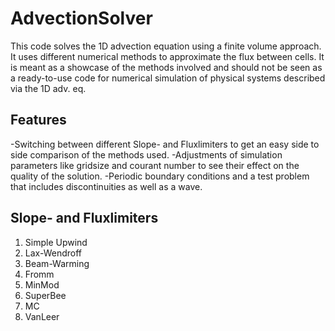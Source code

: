 # AdvectionSolver
This code solves the 1D advection equation using a finite volume approach. It uses different numerical methods to approximate the flux between cells. It is meant as a showcase of the methods involved and should not be seen as a ready-to-use code for numerical simulation of physical systems described via the 1D adv. eq.

## Features
-Switching between different Slope- and Fluxlimiters to get an easy side to side comparison of the methods used. 
-Adjustments of simulation parameters like gridsize and courant number to see their effect on the quality of the solution.
-Periodic boundary conditions and a test problem that includes discontinuities as well as a wave.

## Slope- and Fluxlimiters
1. Simple Upwind
2. Lax-Wendroff
3. Beam-Warming
4. Fromm
5. MinMod
6. SuperBee
7. MC
8. VanLeer
